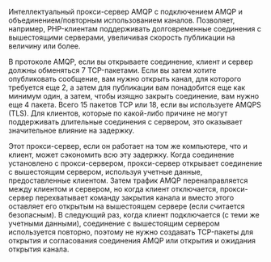 
Интеллектуальный прокси-сервер AMQP с подключением AMQP и объединением/повторным использованием каналов. Позволяет, например, PHP-клиентам поддерживать долговременные соединения с вышестоящими серверами, увеличивая скорость публикации на величину или более.

В протоколе AMQP, если вы открываете соединение, клиент и сервер должны обменяться 7 TCP-пакетами. Если вы затем хотите опубликовать сообщение, вам нужно открыть канал, для которого требуется еще 2, а затем для публикации вам понадобится еще как минимум один, а затем, чтобы изящно закрыть соединение, вам нужно еще 4 пакета. Всего 15 пакетов TCP или 18, если вы используете AMQPS (TLS). Для клиентов, которые по какой-либо причине не могут поддерживать длительные соединения с сервером, это оказывает значительное влияние на задержку.

Этот прокси-сервер, если он работает на том же компьютере, что и клиент, может сэкономить всю эту задержку. Когда соединение установлено с прокси-сервером, прокси-сервер открывает соединение с вышестоящим сервером, используя учетные данные, предоставленные клиентом. Затем трафик AMQP перенаправляется между клиентом и сервером, но когда клиент отключается, прокси-сервер перехватывает команду закрытия канала и вместо этого оставляет его открытым на вышестоящем сервере (если считается безопасным). В следующий раз, когда клиент подключается (с теми же учетными данными), соединение с вышестоящим сервером используется повторно, поэтому не нужно создавать TCP-пакеты для открытия и согласования соединения AMQP или открытия и ожидания открытия канала.